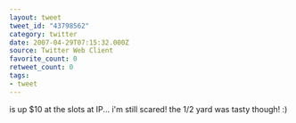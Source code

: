 ```yaml
---
layout: tweet
tweet_id: "43798562"
category: twitter
date: 2007-04-29T07:15:32.000Z
source: Twitter Web Client
favorite_count: 0
retweet_count: 0
tags:
- tweet
---
```


is up $10 at the slots at IP... i'm still scared!  the 1/2 yard was tasty though! :)

